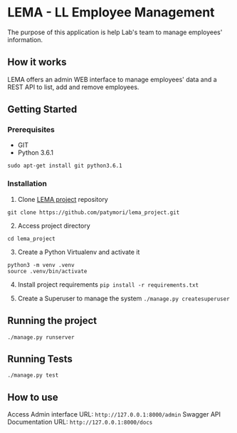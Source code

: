 # LEMA - LL Employee Management

The purpose of this application is help Lab's team to manage employees' information.

## How it works

LEMA offers an admin WEB interface to manage employees' data and a REST API to list, add and remove employees.

## Getting Started

### Prerequisites
- GIT
- Python 3.6.1

`sudo apt-get install git python3.6.1 `

### Installation

1. Clone [LEMA project](https://github.com/patymori/lema_project.git) repository

`git clone https://github.com/patymori/lema_project.git`

2. Access project directory

`cd lema_project`

3. Create a Python Virtualenv and activate it
```
python3 -m venv .venv
source .venv/bin/activate
```
4. Install project requirements
`pip install -r requirements.txt`

5. Create a Superuser to manage the system
`./manage.py createsuperuser`


## Running the project

`./manage.py runserver`


## Running Tests

`./manage.py test`


## How to use

Access Admin interface URL: `http://127.0.0.1:8000/admin`
Swagger API Documentation URL: `http://127.0.0.1:8000/docs`
